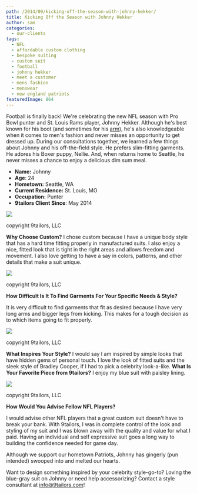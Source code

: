 ```yaml
---
path: /2014/09/kicking-off-the-season-with-johnny-hekker/
title: Kicking Off the Season with Johnny Hekker
author: sam
categories: 
  - our-clients
tags: 
  - NFL
  - affordable custom clothing
  - bespoke suiting
  - custom suit
  - football
  - johnny hekker
  - meet a customer
  - mens fashion
  - menswear
  - new england patriots
featuredImage: 864
---
```

Football is finally back! We're celebrating the new NFL season with Pro Bowl punter and St. Louis Rams player, Johnny Hekker. Although he's best known for his boot (and sometimes for his [arm](http://www.nfl.com/videos/nfl-game-highlights/0ap2000000093402/Rams-convert-second-fake-punt)), he's also knowledgeable when it comes to men's fashion and never misses an opportunity to get dressed up. During our consultations together, we learned a few things about Johnny and his off-the-field style. He prefers slim-fitting garments. He adores his Boxer puppy, Nellie. And, when returns home to Seattle, he never misses a chance to enjoy a delicious dim sum meal.

*   **Name:** Johnny
*   **Age**: 24
*   **Hometown:** Seattle, WA
*   **Current Residence:** St. Louis, MO
*   **Occupation:** Punter
*   **9tailors Client Since**: May 2014

[![](http://1.bp.blogspot.com/-LrGFzO7EFkk/VAh2z_XUl_I/AAAAAAAADUw/efflWDXiZRY/s1600/Johnny_Hekker_0099_logo.jpg)](http://1.bp.blogspot.com/-LrGFzO7EFkk/VAh2z_XUl_I/AAAAAAAADUw/efflWDXiZRY/s1600/Johnny_Hekker_0099_logo.jpg)

copyright 9tailors, LLC

**Why Choose Custom?** I chose custom because I have a unique body style that has a hard time fitting properly in manufactured suits. I also enjoy a nice, fitted look that is tight in the right areas and allows freedom and movement. I also love getting to have a say in colors, patterns, and other details that make a suit unique.

[![](http://4.bp.blogspot.com/-3wvP0TzJm7A/VAh6qZZecFI/AAAAAAAADVU/DLa4aoAX_e0/s1600/johnny_hekker_tie_accessories.jpg)](http://4.bp.blogspot.com/-3wvP0TzJm7A/VAh6qZZecFI/AAAAAAAADVU/DLa4aoAX_e0/s1600/johnny_hekker_tie_accessories.jpg)

copyright 9tailors, LLC

**How Difficult Is It To Find Garments For Your Specific Needs & Style?**

It is very difficult to find garments that fit as desired because I have very long arms and bigger legs from kicking. This makes for a tough decision as to which items going to fit properly.

[![](http://2.bp.blogspot.com/-L7guYn5cFSQ/VAh2ZeTPU1I/AAAAAAAADUo/U2wP4oy30F0/s1600/Johnny_Hekker_pool_cuff.jpg)](http://2.bp.blogspot.com/-L7guYn5cFSQ/VAh2ZeTPU1I/AAAAAAAADUo/U2wP4oy30F0/s1600/Johnny_Hekker_pool_cuff.jpg)

copyright 9tailors, LLC

**What Inspires Your Style?** I would say I am inspired by simple looks that have hidden gems of personal touch. I love the look of fitted suits and the sleek style of Bradley Cooper, if I had to pick a celebrity look-a-like. **What Is Your Favorite Piece from 9tailors?** I enjoy my blue suit with paisley lining.

[![](http://3.bp.blogspot.com/-vghxSuO3EME/VAh7L9PKiFI/AAAAAAAADVc/-8btFpdcI-0/s1600/Johnny_Hekker_0172_logo.jpg)](http://3.bp.blogspot.com/-vghxSuO3EME/VAh7L9PKiFI/AAAAAAAADVc/-8btFpdcI-0/s1600/Johnny_Hekker_0172_logo.jpg)

copyright 9tailors, LLC

****How Would You Advise Fellow NFL Players?****

I would advise other NFL players that a great custom suit doesn't have to break your bank. With 9tailors, I was in complete control of the look and styling of my suit and I was blown away with the quality and value for what I paid. Having an individual and self expressive suit goes a long way to building the confidence needed for game day.

Although we support our hometown Patriots, Johnny has gingerly (pun intended) swooped into and melted our hearts.

Want to design something inspired by your celebrity style-go-to? Loving the blue-gray suit on Johnny or need help accessorizing? Contact a style consultant at [info@9tailors.com](mailto:info@9tailors.com)!